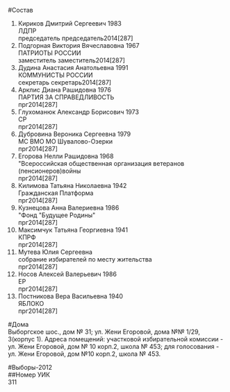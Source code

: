 #Состав  
1. Кириков Дмитрий Сергеевич 1983  
    ЛДПР  
    председатель председатель2014[287]  
2. Подгорная Виктория Вячеславовна 1967  
    ПАТРИОТЫ РОССИИ  
    заместитель заместитель2014[287]  
3. Дудина Анастасия Анатольевна 1991  
    КОММУНИСТЫ РОССИИ  
    секретарь секретарь2014[287]  
4. Арклис Диана Рашидовна 1976  
    ПАРТИЯ ЗА СПРАВЕДЛИВОСТЬ  
    прг2014[287]  
5. Глухоманюк Александр Борисович 1973  
    СР  
    прг2014[287]  
6. Дубровина Вероника Сергеевна 1979  
    МС ВМО МО Шувалово-Озерки  
    прг2014[287]  
7. Егорова Нелли Рашидовна 1968  
    "Всероссийская общественная организация ветеранов (пенсионеров)войны  
    прг2014[287]  
8. Килимова Татьяна Николаевна 1942  
    Гражданская Платформа  
    прг2014[287]  
9. Кузнецова Анна Валериевна 1986  
    "Фонд "Будущее Родины"  
    прг2014[287]  
10. Максимчук Татьяна Георгиевна 1941  
    КПРФ  
    прг2014[287]  
11. Мутева Юлия Сергеевна  
    собрание избирателей по месту жительства  
    прг2014[287]  
12. Носов Алексей Валерьевич 1986  
    ЕР  
    прг2014[287]  
13. Постникова Вера Васильевна 1940  
    ЯБЛОКО  
    прг2014[287]  
  
#Дома  
Выборгское шос., дом № 31; ул. Жени Егоровой, дома №№ 1/29, 3(корпус 1). Адреса помещений: участковой избирательной комиссии - ул. Жени Егоровой, дом № 10 корп.2, школа № 453; для голосования - ул. Жени Егоровой, дом №10 корп.2, школа № 453.  
  
#Выборы-2012  
##Номер УИК  
311  
